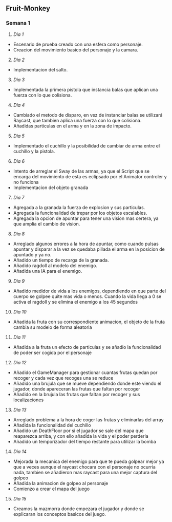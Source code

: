 ## Fruit-Monkey
### Semana 1
1. *Dia 1*
* Escenario de prueba creado con una esfera como personaje.
* Creacion del movimiento basico del personaje y la camara.
2. *Dia 2*
* Implementacion del salto.
3. *Dia 3*
* Implementada la primera pistola que instancia balas que aplican una fuerza con lo que colisiona.
4. *Dia 4*
* Cambiado el metodo de disparo, en vez de instanciar balas se utilizará Raycast, que tambien aplica una fuerza con lo que colisiona.
* Añadidas particulas en el arma y en la zona de impacto.
5. *Dia 5*
* Implementado el cuchillo y la posibilidad de cambiar de arma entre el cuchillo y la pistola.
6. *Dia 6*
* Intento de arreglar el Sway de las armas, ya que el Script que se encarga del movimiento de esta es eclipsado por el Animator controler y no funciona
* Implementacion del objeto granada
7. *Dia 7*
* Agregada a la granada la fuerza de explosion y sus particulas.
* Agregada la funcionalidad de trepar por los objetos escalables.
* Agregada la opcion de apuntar para tener una vision mas certera, ya que amplia el cambio de vision.
8. *Dia 8*
* Arreglado algunos errores a la hora de apuntar, como cuando pulsas apuntar y disparar a la vez se quedaba pillada el arma en la posicion de apuntado y ya no.
* Añadido un tiempo de recarga de la granada.
* Añadido ragdoll al modelo del enemigo.
* Añadida una IA para el enemigo.
9. *Dia 9*
* Añadido medidor de vida a los enemigos, dependiendo en que parte del cuerpo se golpee quite mas vida o menos. Cuando la vida llega a 0 se activa el ragdoll y se elimina el enemigo a los 45 segundos
10. *Dia 10*
* Añadida la fruta con su correspondiente animacion, el objeto de la fruta cambia su modelo de forma aleatoria
11. *Dia 11*
* Añadida a la fruta un efecto de particulas y se añadio la funcionalidad de poder ser cogida por el personaje
12. *Dia 12*
* Añadido el GameManager para gestionar cuantas frutas quedan por recoger y cada vez que recoges una se reduce
* Añadido una brujula que se mueve dependiendo donde este viendo el jugador, donde apareceran las frutas que faltan por recoger
* Añadido en la brujula las frutas que faltan por recoger y sus localizaciones
13. *Dia 13*
* Arreglado problema a la hora de coger las frutas y eliminarlas del array
* Añadida la funcionalidad del cuchillo
* Añadido un DeathFloor por si el jugador se sale del mapa que reaparezca arriba, y con ello añadida la vida y el poder perderla
* Añadido un temporizador del tiempo restante para utilizar la bomba
14. *Dia 14*
* Mejorada la mecanica del enemigo para que te pueda golpear mejor ya que a veces aunque el raycast chocara con el personaje no ocurria nada, tambien se añadieron mas raycast para una mejor captura del golpeo
* Añadida la animacion de golpeo al personaje
* Comienzo a crear el mapa del juego
15. *Dia 15*
* Creamos la mazmorra donde empezara el jugador y donde se explicaran los conceptos basicos del juego.